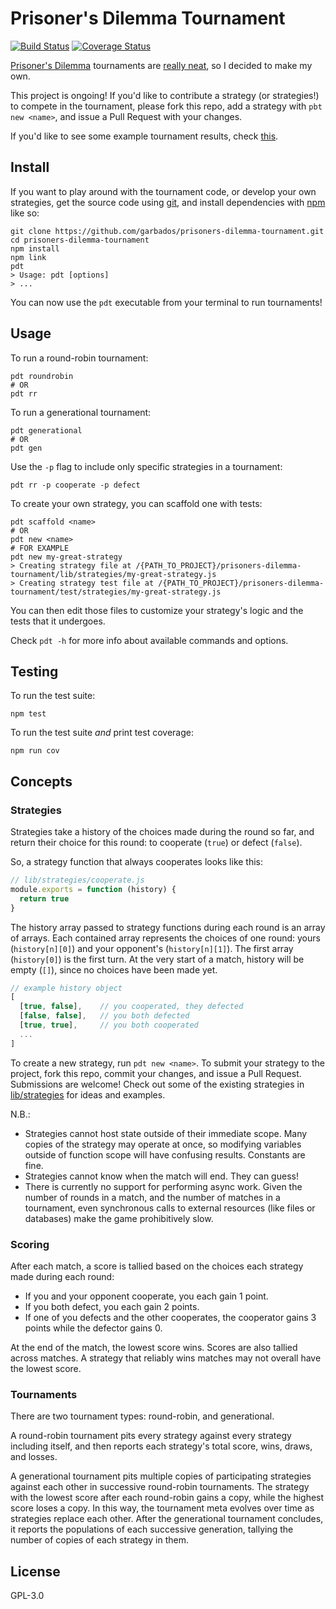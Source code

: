 # Prisoner's Dilemma Tournament

[git]: https://git-scm.com/
[npm]: https://npmjs.com/

[![Build Status](https://travis-ci.org/garbados/prisoners-dilemma-tournament.svg)](https://travis-ci.org/garbados/prisoners-dilemma-tournament)
[![Coverage Status](https://coveralls.io/repos/github/garbados/prisoners-dilemma-tournament/badge.svg?branch=master)](https://coveralls.io/github/garbados/prisoners-dilemma-tournament?branch=master)

[Prisoner's Dilemma](http://en.wikipedia.org/wiki/Prisoner%27s_dilemma) tournaments are [really neat](http://lesswrong.com/lw/7f2/prisoners_dilemma_tournament_results/), so I decided to make my own.

This project is ongoing! If you'd like to contribute a strategy (or strategies!) to compete in the tournament, please fork this repo, add a strategy with `pbt new <name>`, and issue a Pull Request with your changes.

If you'd like to see some example tournament results, check [this](https://gist.github.com/garbados/f772bad28353df9ca2bf8ca5daafad04).

## Install

If you want to play around with the tournament code, or develop your own strategies, get the source code using [git][git], and install dependencies with [npm][npm] like so:

    git clone https://github.com/garbados/prisoners-dilemma-tournament.git
    cd prisoners-dilemma-tournament
    npm install
    npm link
    pdt
    > Usage: pdt [options]
    > ...

You can now use the `pdt` executable from your terminal to run tournaments!

## Usage

To run a round-robin tournament:

    pdt roundrobin
    # OR
    pdt rr

To run a generational tournament:

    pdt generational
    # OR
    pdt gen

Use the `-p` flag to include only specific strategies in a tournament:

    pdt rr -p cooperate -p defect

To create your own strategy, you can scaffold one with tests:

    pdt scaffold <name>
    # OR
    pdt new <name>
    # FOR EXAMPLE
    pdt new my-great-strategy
    > Creating strategy file at /{PATH_TO_PROJECT}/prisoners-dilemma-tournament/lib/strategies/my-great-strategy.js
    > Creating strategy test file at /{PATH_TO_PROJECT}/prisoners-dilemma-tournament/test/strategies/my-great-strategy.js

You can then edit those files to customize your strategy's logic and the tests that it undergoes.

Check `pdt -h` for more info about available commands and options.

## Testing

To run the test suite:

    npm test

To run the test suite *and* print test coverage:

    npm run cov

## Concepts

### Strategies

Strategies take a history of the choices made during the round so far, and return their choice for this round: to cooperate (`true`) or defect (`false`).

So, a strategy function that always cooperates looks like this:

```javascript
// lib/strategies/cooperate.js
module.exports = function (history) {
  return true
}
```

The history array passed to strategy functions during each round is an array of arrays. Each contained array represents the choices of one round: yours (`history[n][0]`) and your opponent's (`history[n][1]`). The first array (`history[0]`) is the first turn. At the very start of a match, history will be empty (`[]`), since no choices have been made yet.

```javascript
// example history object
[
  [true, false],    // you cooperated, they defected
  [false, false],   // you both defected
  [true, true],     // you both cooperated
  ...
]
```

To create a new strategy, run `pdt new <name>`. To submit your strategy to the project, fork this repo, commit your changes, and issue a Pull Request. Submissions are welcome! Check out some of the existing strategies in [lib/strategies](https://github.com/garbados/prisoners-dilemma-tournament/tree/master/lib/strategies) for ideas and examples.

N.B.:

- Strategies cannot host state outside of their immediate scope. Many copies of the strategy may operate at once, so modifying variables outside of function scope will have confusing results. Constants are fine.
- Strategies cannot know when the match will end. They can guess!
- There is currently no support for performing async work. Given the number of rounds in a match, and the number of matches in a tournament, even synchronous calls to external resources (like files or databases) make the game prohibitively slow.

### Scoring

After each match, a score is tallied based on the choices each strategy made during each round:

- If you and your opponent cooperate, you each gain 1 point.
- If you both defect, you each gain 2 points.
- If one of you defects and the other cooperates, the cooperator gains 3 points while the defector gains 0.

At the end of the match, the lowest score wins. Scores are also tallied across matches. A strategy that reliably wins matches may not overall have the lowest score.

### Tournaments

There are two tournament types: round-robin, and generational.

A round-robin tournament pits every strategy against every strategy including itself, and then reports each strategy's total score, wins, draws, and losses.

A generational tournament pits multiple copies of participating strategies against each other in successive round-robin tournaments. The strategy with the lowest score after each round-robin gains a copy, while the highest score loses a copy. In this way, the tournament meta evolves over time as strategies replace each other. After the generational tournament concludes, it reports the populations of each successive generation, tallying the number of copies of each strategy in them.

## License

GPL-3.0
